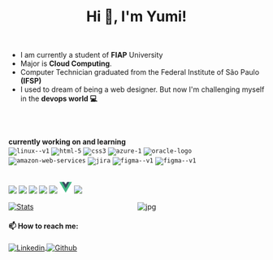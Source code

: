 <h1 align="center">Hi 👋, I'm Yumi!</h1>
<br>

- I am currently a student of **FIAP** University 
- Major is **Cloud Computing**.
- Computer Technician graduated from the Federal Institute of São Paulo **(IFSP)**
- I used to dream of being a web designer. But now I'm challenging myself in the **devops world 💻** 

<br>
<br>

**currently working on and learning**  
<code><img width="48" height="48" src="https://img.icons8.com/color/48/linux--v1.png" alt="linux--v1"/></code>
<code><img width="48" height="48" src="https://img.icons8.com/fluency/48/html-5.png" alt="html-5"/></code>
<code><img width="48" height="48" src="https://img.icons8.com/color/48/css3.png" alt="css3"/></code>
<code><img width="48" height="48" src="https://img.icons8.com/fluency/48/azure-1.png" alt="azure-1"/></code>
<code><img width="48" height="48" src="https://img.icons8.com/color/48/oracle-logo.png" alt="oracle-logo"/></code>
<code><img width="48" height="48" src="https://img.icons8.com/color/48/amazon-web-services.png" alt="amazon-web-services"/></code>
<code><img width="48" height="48" src="https://img.icons8.com/color/48/jira.png" alt="jira"/></code>
<code><img width="48" height="48" src="https://img.icons8.com/color/48/figma--v1.png" alt="figma--v1"/></code>
<code><img width="48" height="48" src="https://upload.wikimedia.org/wikipedia/commons/thumb/d/d3/BMC_Software_logo_%282014%29.svg/1280px-BMC_Software_logo_%282014%29.svg.png" alt="figma--v1"/></code>
<br>
<br>

<code><img height="25" src="https://cdn.jsdelivr.net/npm/simple-icons@3.12.2/icons/vim.svg"></code>
<code><img height="25" src="https://cdn.jsdelivr.net/npm/simple-icons@3.12.2/icons/django.svg"></code>
<code><img height="25" src="https://www.vectorlogo.zone/logos/pocoo_flask/pocoo_flask-icon.svg"></code>
<code><img height="25" src="https://cdn.jsdelivr.net/npm/simple-icons@3.12.2/icons/jquery.svg"></code>
<code><img height="25" src="https://cdn.jsdelivr.net/npm/simple-icons@3.12.2/icons/typescript.svg"></code>
<code><img height="25" src="https://raw.githubusercontent.com/devicons/devicon/master/icons/vuejs/vuejs-original.svg"></code>
<code><img height="25" src="https://cdn.jsdelivr.net/npm/simple-icons@3.12.2/icons/react.svg"></code>

[![Stats](https://github-readme-stats.vercel.app/api?username=yumi-tokuo&sshow_icons=true&theme=transparent)](https://github-readme-stats.vercel.app/api?username=yumi-tokuoshow_icons=true&theme=transparent)&nbsp; <img align="right" alt="jpg" width="250px" src="https://i.pinimg.com/originals/c0/44/59/c0445925ae3bb1a622dd2b95b96e9442.gif" />


#### 📫 How to reach me:

<a href="https://www.linkedin.com/in/yumitokuo/">
  <img align="center" alt="Linkedin" width="33px" src="https://cdn.jsdelivr.net/npm/simple-icons@3.12.2/icons/linkedin.svg" />
</a>
<a href="https://github.com/yumi-tokuo">
  <img align="center" alt="Github" width="33px" src="https://cdn.jsdelivr.net/npm/simple-icons@v3/icons/github.svg" />
</a>
<br />
<br />